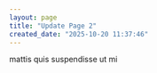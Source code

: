 ```yaml
---
layout: page
title: "Update Page 2"
created_date: "2025-10-20 11:37:46"
---
```


mattis quis suspendisse ut mi 
